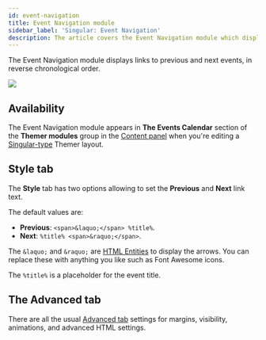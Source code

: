 ```yaml
---
id: event-navigation
title: Event Navigation module
sidebar_label: 'Singular: Event Navigation'
description: The article covers the Event Navigation module which displays links to previous and next events, in reverse chronological order.
---
```


The Event Navigation module displays links to previous and next events, in reverse chronological order.

![](/img/beaver-themer/integrations--tec--event-navigation--1.jpg)

## Availability

The Event Navigation module appears in **The Events Calendar** section of the **Themer modules** group in the [Content panel](/beaver-builder/getting-started/bb-editor-basics/content-panel) when you're editing a [Singular-type](../../../layout-types-modules/singular-layout-type/themer-singular-layout-type.md) Themer layout.

## Style tab

The **Style** tab has two options allowing to set the **Previous** and **Next** link text. 

The default values are:

* **Previous**: `<span>&laquo;</span> %title%`.
* **Next**: `%title% <span>&raquo;</span>`.

The `&laquo;` and `&raquo;` are [HTML Entities](https://www.w3schools.com/charsets/ref_html_entities_4.asp) to display the arrows. You can replace these with anything you like such as Font Awesome icons.

The `%title%` is a placeholder for the event title.

## The Advanced tab

There are all the usual [Advanced tab](/beaver-builder/layouts/advanced-tab) settings for margins, visibility, animations, and advanced HTML settings.
